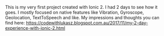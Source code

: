 This is my very first project created with Ionic 2. I had 2 days to see how it goes. I mostly focused on native features
like Vibration, Gyroscope, Geolocation, TextToSpeech and like. My impressions and thoughts you can find here: https://codewithlukasz.blogspot.com.au/2017/11/my-2-day-experience-with-ionic-2.html
